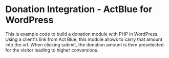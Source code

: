 # Donation Integration - ActBlue for WordPress

This is example code to build a donation module with PHP in WordPress. Using a client's link from Act Blue, this module allows 
to carry that amount into the url. When clicking submit, the donation amount is then preselected for the visitor leading to
higher conversions.
